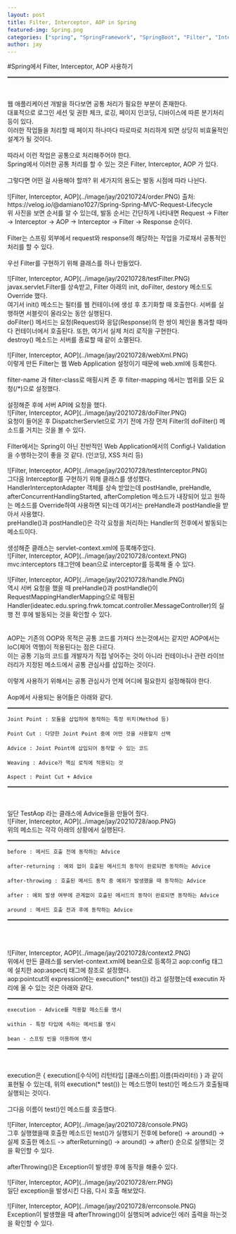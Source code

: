 ```yaml
---
layout: post
title: Filter, Interceptor, AOP in Spring
featured-img: Spring.png
categories: ["spring", "SpringFramework", "SpringBoot", "Filter", "Interceptor", "AOP"]
author: jay
---
```


#Spring에서 Filter, Interceptor, AOP 사용하기
<hr style="border:1px solid gray">
<br>
<br>
웹 애플리케이션 개발을 하다보면 공통 처리가 필요한 부분이 존재한다.
<br>
대표적으로 로그인 세션 및 권한 체크, 로깅, 페이지 인코딩, 디바이스에 따른 분기처리 등이 있다.
<br>
이러한 작업들을 처리할 때 페이지 하나마다 따로따로 처리하게 되면 상당히 비효율적인 설계가 될 것이다.
<br>
<br>
따라서 이런 작업은 공통으로 처리해주어야 한다.
<br>
Spring에서 이러한 공통 처리를 할 수 있는 것은 Filter, Interceptor, AOP 가 있다.
<br>
<br>
그렇다면 어떤 걸 사용해야 할까? 위 세가지의 용도는 발동 시점에 따라 나뉜다.
<br>
<br>
![Filter, Interceptor, AOP](../image/jay/20210724/order.PNG)
출처: https://velog.io/@damiano1027/Spring-Spring-MVC-Request-Lifecycle
<br>
위 사진을 보면 순서를 알 수 있는데, 발동 순서는 간단하게 나타내면 Request -> Filter -> Interceptor -> AOP -> Interceptor -> Filter -> Response 순이다.
<br>
<br>
Filter는 스프링 외부에서 request와 response의 해당하는 작업을 가로채서 공통적인 처리를 할 수 있다.
<br>
<br>
우선 Filter를 구현하기 위해 클래스를 하나 만들었다.
<br>
<br>
![Filter, Interceptor, AOP](../image/jay/20210728/testFilter.PNG)
<br>
javax.servlet.Filter를 상속받고, Filter 아래의 init, doFilter, destory 메소드도 Override 했다.
<br>
여기서 init() 메소드는 필터를 웹 컨테이너에 생성 후 초기화할 때 호출한다. 서버를 실행하면 서블릿이 올라오는 동안 실행된다.
<br>
doFilter() 메서드는 요청(Request)와 응답(Response)의 한 쌍이 체인을 통과할 때마다 컨테이너에서 호출된다. 또한, 여기서 실제 처리 로직을 구현한다.
<br>
destroy() 메소드는 서버를 종료할 때 같이 소멸된다.
<br>
<br>
![Filter, Interceptor, AOP](../image/jay/20210728/webXml.PNG)
<br>
이렇게 만든 Filter는 웹 Web Application 설정이기 때문에 web.xml에 등록한다.
<br>
<br>
filter-name 과 filter-class로 매핑시켜 준 후 filter-mapping 에서는 범위를 모든 요청(/*)으로 설정했다.
<br>
<br>
설정해준 후에 서버 API에 요청을 했다.
<br>
![Filter, Interceptor, AOP](../image/jay/20210728/doFilter.PNG)
<br>
요청이 들어온 후 DispatcherServlet으로 가기 전에 가장 먼저 Filter의 doFilter() 메소드를 거치는 것을 볼 수 있다.
<br>
<br>
Filter에서는 Spring이 아닌 전반적인 Web Application에서의 Config나 Validation을 수행하는것이 좋을 것 같다. (인코딩, XSS 처리 등)
<br>
<br>
![Filter, Interceptor, AOP](../image/jay/20210728/testInterceptor.PNG)
<br>
그다음 Interceptor를 구현하기 위해 클래스를 생성했다.
<br>
HandlerInterceptorAdapter 객체를 상속 받았는데 postHandle, preHandle, afterConcurrentHandlingStarted, afterCompletion 메소드가 내장되어 있고 원하는 메소드를 Override하여 사용하면 되는데 여기서는 preHandle과 postHandle을 받아서 사용했다.
<br>
preHandle()과 postHandle()은 각각 요청을 처리하는 Handler의 전후에서 발동되는 메소드이다.
<br>
<br>
생성해준 클래스는 servlet-context.xml에 등록해주었다.
<br>
![Filter, Interceptor, AOP](../image/jay/20210728/context.PNG)
<br>
mvc:interceptors 태그안에 bean으로 interceptor를 등록해 줄 수 있다.
<br>
<br>
![Filter, Interceptor, AOP](../image/jay/20210728/handle.PNG)
<br>
역시 서버 요청을 했을 때 preHandle()과 postHandle()이 RequestMappingHandlerMapping으로 매핑된 Handler(ideatec.edu.spring.frwk.tomcat.controller.MessageController)의 실행 전 후에 발동되는 것을 확인할 수 있다.
<br>
<br>
<br>
AOP는 기존의 OOP와 목적은 공통 코드를 가져다 쓰는것에서는 같지만 AOP에서는 IoC(제어 역행)이 적용된다는 점은 다르다.
<br>
이는 공통 기능의 코드를 개발자가 직접 넣어주는 것이 아니라 컨테이너나 관련 라이브러리가 지정된 메소드에서 공통 관심사를 삽입하는 것이다.
<br>
<br>
이렇게 사용하기 위해서는 공통 관심사가 언제 어디에 필요한지 설정해줘야 한다.
<br>
<br>
Aop에서 사용되는 용어들은 아래와 같다.
<hr style="border:1px solid gray">
    
    Joint Point : 모듈을 삽입하여 동작하는 특정 위치(Method 등)
    
    Point Cut : 다양한 Joint Point 중에 어떤 것을 사용할지 선택
    
    Advice : Joint Point에 삽입되어 동작할 수 있는 코드
    
    Weaving : Advice가 핵심 로직에 적용되는 것
    
    Aspect : Point Cut + Advice
    
<hr style="border:1px solid gray">
<br>
<br>
일단 TestAop 라는 클래스에 Advice들을 만들어 줬다.
<br>
![Filter, Interceptor, AOP](../image/jay/20210728/aop.PNG)
<br>
위의 메소드는 각각 아래의 상황에서 실행된다.
<br>
<hr style="border:1px solid gray">

    before : 메서드 호출 전에 동작하는 Advice

    after-returning : 예외 없이 호출된 메서드의 동작이 완료되면 동작하는 Advice

    after-throwing : 호출된 메서드 동작 중 예외가 발생했을 때 동작하는 Advice

    after : 예외 발생 여부에 관계없이 호출된 메서드의 동작이 완료되면 동작하는 Advice

    around : 메서드 호출 전과 후에 동작하는 Advice

<hr style="border:1px solid gray">
<br>
<br>
<br>
![Filter, Interceptor, AOP](../image/jay/20210728/context2.PNG)
<br>
위에서 만든 클래스를 servlet-context.xml에 bean으로 등록하고 aop:config 태그에 설치한 aop:aspectj 태그에 참조로 설정했다.
<br>
aop:pointcut의 expression에는 execution(* test()) 라고 설정했는데 executin 자리에 올 수 있는 것은 아래와 같다.
<br>
<hr style="border:1px solid gray">

    execution - Advice를 적용할 메소드를 명시

    within - 특정 타입에 속하는 메서드를 명시

    bean - 스프링 빈을 이용하여 명시

<hr style="border:1px solid gray">
<br>
<br>
execution은 { execution([수식어] 리턴타입 [클래스이름].이름(파라미터) } 과 같이 표현될 수 있는데, 
위의 execution(* test()) 는 메소드명이 test()인 메소드가 호출될때 실행되는 것이다.
<br>
<br>
그다음 이름이 test()인 메소드를 호출했다.
<br>
<br>
![Filter, Interceptor, AOP](../image/jay/20210728/console.PNG)
<br>
그후 실행했을때 호출한 메소드인 test()가 실행되기 전후에 before() -> around() -> 실제 호출한 메소드 -> afterReturning() -> around() -> after() 순으로 실행되는 것을 확인할 수 있다.
<br>
<br>
afterThrowing()은 Exception이 발생한 후에 동작을 해줄수 있다.
<br>
<br>
![Filter, Interceptor, AOP](../image/jay/20210728/err.PNG)
<br>
일단 exception을 발생시킨 다음, 다시 호출 해보았다.
<br>
<br>
![Filter, Interceptor, AOP](../image/jay/20210728/errconsole.PNG)
<br>
Exception이 발생했을 때 afterThrowing()이 실행되며 advice인 에러 출력을 하는것을 확인할 수 있다.
<br>
<br>
